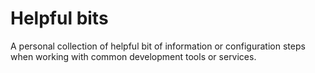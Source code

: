 # Helpful bits
A personal collection of helpful bit of information or configuration steps when working with common development tools or services. 
